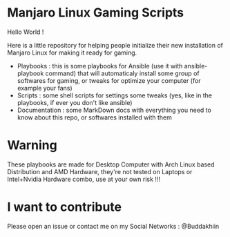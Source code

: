# Manjaro Linux Gaming Scripts

Hello World !

Here is a little repository for helping people initialize their new installation of Manjaro Linux for making it ready for gaming.

- Playbooks : this is some playbooks for Ansible (use it with ansible-playbook command) that will automaticaly install some group of softwares for gaming, or tweaks for optimize your computer (for example your fans)
- Scripts : some shell scripts for settings some tweaks (yes, like in the playbooks, if ever you don't like ansible)
- Documentation : some MarkDown docs with everything you need to know about this repo, or softwares installed with them

# Warning

These playbooks are made for Desktop Computer with Arch Linux based Distribution and AMD Hardware, they're not tested on Laptops or Intel+Nvidia Hardware combo, use at your own risk !!!

# I want to contribute

Please open an issue or contact me on my Social Networks : @Buddakhiin